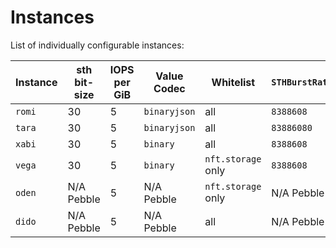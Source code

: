 # Instances

List of individually configurable instances:

| Instance | sth bit-size | IOPS per GiB  | Value Codec  | Whitelist           | `STHBurstRate` | `STHSyncInterval` | Running                                                                                                                                       |
|----------|--------------|---------------|--------------|---------------------|----------------|-------------------|-----------------------------------------------------------------------------------------------------------------------------------------------|
| `romi`   | 30           | 5             | `binaryjson` | all                 | `8388608`      | `1s`              | [c1b4f60ee5c24fac7b35685506fa34b2a332d923](https://github.com/filecoin-project/storetheindex/commit/c1b4f60ee5c24fac7b35685506fa34b2a332d923) |
| `tara`   | 30           | 5             | `binaryjson` | all                 | `83886080`     | `6s`              | [c1b4f60ee5c24fac7b35685506fa34b2a332d923](https://github.com/filecoin-project/storetheindex/commit/c1b4f60ee5c24fac7b35685506fa34b2a332d923) |
| `xabi`   | 30           | 5             | `binary`     | all                 | `8388608`      | `1s`              | [842ef52a78fb9158a8797f8cd5ac3db026fbf6c7](https://github.com/filecoin-project/storetheindex/commit/842ef52a78fb9158a8797f8cd5ac3db026fbf6c7) |
| `vega`   | 30           | 5             | `binary`     | `nft.storage` only  | `8388608`      | `3s`              | [3478e97a62a25dc15934565f860c13088ff2f602](https://github.com/filecoin-project/storetheindex/commit/3478e97a62a25dc15934565f860c13088ff2f602) |
| `oden`   | N/A Pebble   | 5             | N/A Pebble   | `nft.storage` only  | N/A Pebble     | N/A Pebble        | [3478e97a62a25dc15934565f860c13088ff2f602](https://github.com/filecoin-project/storetheindex/commit/3478e97a62a25dc15934565f860c13088ff2f602) |
| `dido`   | N/A Pebble   | 5             | N/A Pebble   | all                 | N/A Pebble     | N/A Pebble        | [3478e97a62a25dc15934565f860c13088ff2f602](https://github.com/filecoin-project/storetheindex/commit/3478e97a62a25dc15934565f860c13088ff2f602) |
